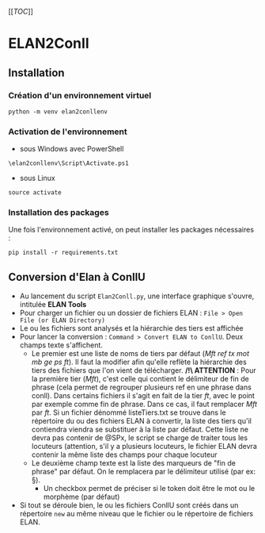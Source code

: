 [[_TOC_]]
# ELAN2Conll
## Installation
### Création d'un environnement virtuel
```shell
python -m venv elan2conllenv
```
### Activation de l'environnement
- sous Windows avec PowerShell
```
\elan2conllenv\Script\Activate.ps1
```
- sous Linux
```shell
source activate
```
### Installation des packages
Une fois l'environnement activé, on peut installer les packages nécessaires :

```shell
pip install -r requirements.txt
```
## Conversion d'Elan à ConllU
- Au lancement du script `Elan2Conll.py`, une interface graphique s'ouvre, intitulée **ELAN Tools**
- Pour charger un fichier ou un dossier de fichiers ELAN : `File > Open File (or ELAN Directory)`
- Le ou les fichiers sont analysés et la hiérarchie des tiers est affichée
- Pour lancer la conversion : `Command > Convert ELAN to ConllU`. Deux champs texte s'affichent. 
  - Le premier est une liste de noms de tiers par défaut (*Mft ref tx mot mb ge ps ft*). Il faut la modifier afin qu'elle reflète la hiérarchie des tiers des fichiers que l'on vient de télécharger. **/!\ ATTENTION** : Pour la première tier (*Mft*), c'est celle qui contient le délimiteur de fin de phrase (cela permet de regrouper plusieurs ref en une phrase dans conll). Dans certains fichiers il s'agit en fait de la tier *ft*, avec le point par exemple comme fin de phrase. Dans ce cas, il faut remplacer *Mft* par *ft*. 
	Si un fichier dénommé listeTiers.txt se trouve dans le répertoire du ou des fichiers ELAN à convertir, la liste des tiers qu'il contiendra viendra se substituer à la liste par défaut. Cette liste ne devra pas contenir de @SPx, le script se charge de traiter tous les locuteurs (attention, s'il y a plusieurs locuteurs, le fichier ELAN devra contenir la même liste des champs pour chaque locuteur
  - Le deuxième champ texte est la liste des marqueurs de "fin de phrase" par défaut. On le remplacera par le délimiteur utilisé (par ex: §).
      - Un checkbox permet de préciser si le token doit être le mot ou le morphème (par défaut)
- Si tout se déroule bien, le ou les fichiers ConllU sont créés dans un répertoire `new` au même niveau que le fichier ou le répertoire de fichiers ELAN.





